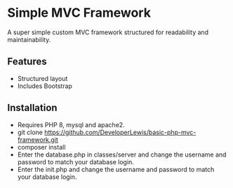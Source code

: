 # Simple MVC Framework
A super simple custom MVC framework structured for readability and maintainability.

## Features
- Structured layout
- Includes Bootstrap

## Installation
- Requires PHP 8, mysql and apache2.
- git clone https://github.com/DeveloperLewis/basic-php-mvc-framework.git
- composer install
- Enter the database.php in classes/server and change the username and password to match your database login.
- Enter the init.php and change the username and password to match your database login.


